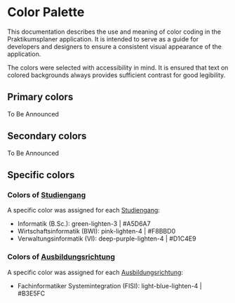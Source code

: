 # Color Palette

This documentation describes the use and meaning of color coding in the Praktikumsplaner application. 
It is intended to serve as a guide for developers and designers to ensure a consistent visual appearance of the application.

The colors were selected with accessibility in mind. 
It is ensured that text on colored backgrounds always provides sufficient contrast for good legibility.

## Primary colors
To Be Announced

## Secondary colors
To Be Announced

## Specific colors

### Colors of [Studiengang](../../glossary.md#studentin)
A specific color was assigned for each [Studiengang](../../glossary.md#studentin):

- Informatik (B.Sc.): green-lighten-3 | #A5D6A7 
- Wirtschaftsinformatik (BWI): pink-lighten-4 | #F8BBD0
- Verwaltungsinformatik (VI): deep-purple-lighten-4 | #D1C4E9

### Colors of [Ausbildungsrichtung](../../glossary.md#auszubildende)
A specific color was assigned for each [Ausbildungsrichtung](../../glossary.md#auszubildende):

- Fachinformatiker Systemintegration (FISI): light-blue-lighten-4 | #B3E5FC